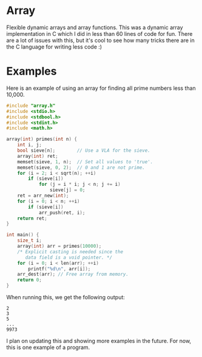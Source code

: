 # Array

Flexible dynamic arrays and array functions.
This was a dynamic array implementation in C which I did in less than 60 lines of code for fun.
There are a lot of issues with this, but it's cool to see how many tricks there are in the C
language for writing less code :)

# Examples

Here is an example of using an array for finding all prime numbers less than 10,000.

```C
#include "array.h"
#include <stdio.h>
#include <stdbool.h>
#include <stdint.h>
#include <math.h>

array(int) primes(int n) {
    int i, j;
    bool sieve[n];        // Use a VLA for the sieve.
    array(int) ret;
    memset(sieve, 1, n);  // Set all values to 'true'.
    memset(sieve, 0, 2);  // 0 and 1 are not prime.
    for (i = 2; i < sqrt(n); ++i)
        if (sieve[i])
            for (j = i * i; j < n; j += i)
                sieve[j] = 0;
    ret = arr_new(int);
    for (i = 0; i < n; ++i)
        if (sieve[i])
            arr_push(ret, i);
    return ret;
}

int main() {
    size_t i;
    array(int) arr = primes(10000);
    /* Explicit casting is needed since the
       data field is a void pointer. */
    for (i = 0; i < len(arr); ++i)
        printf("%d\n", arr[i]);
    arr_dest(arr); // Free array from memory.
    return 0;
}
```
When running this, we get the following output:
```
2
3
5
...
9973
```
I plan on updating this and showing more examples in the future. For now, this is one example of a program.
